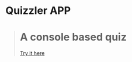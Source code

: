 # Quizzler APP

> # A console based quiz 
> [Try  it here ](https://replit.com/@sarrajva/quizzler?embed=1&output)
